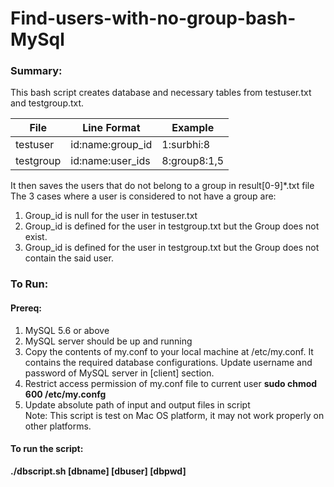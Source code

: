 # Find-users-with-no-group-bash-MySql
### Summary:
This bash script creates database and necessary tables from testuser.txt and testgroup.txt.

| File      | Line Format    | Example    |
|-----------|----------------|------------|
|testuser   |id:name:group_id|1:surbhi:8  |
|testgroup  |id:name:user_ids|8:group8:1,5|

It then saves the users that do not belong to a group in result[0-9]\*.txt file
The 3 cases where a user is considered to not have a group are:
1. Group_id is null for the user in testuser.txt
2. Group_id is defined for the user in testgroup.txt but the Group does not exist.
3. Group_id is defined for the user in testgroup.txt but the Group does not contain the said user.

### To Run:
#### Prereq: 
1. MySQL 5.6 or above
2. MySQL server should be up and running
3. Copy the contents of my.conf to your local machine at /etc/my.conf. It contains the required database configurations.
   Update username and password of MySQL server in [client] section.
4. Restrict access permission of my.conf file to current user
   <b>sudo chmod 600 /etc/my.confg </b>
5. Update absolute path of input and output files in script    
Note: This script is test on Mac OS platform, it may not work properly on other platforms.
#### To run the script:
<b>./dbscript.sh [dbname] [dbuser] [dbpwd] </b>
